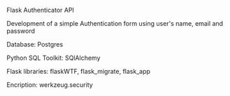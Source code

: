 Flask Authenticator API 

Development of a simple Authentication form using user's name, email and password 


Database: Postgres

Python SQL Toolkit: SQlAlchemy

Flask libraries: flaskWTF, flask_migrate, flask_app

Encription: werkzeug.security



